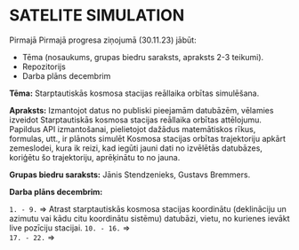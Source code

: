 # SATELITE SIMULATION


Pirmajā Pirmajā progresa ziņojumā (30.11.23) jābūt: 
 -  Tēma (nosaukums, grupas biedru saraksts, apraksts 2-3 teikumi).
 -  Repozitorijs
 -  Darba plāns decembrim


**Tēma:** Starptautiskās kosmosa stacijas reāllaika orbītas simulēšana.

**Apraksts:** Izmantojot datus no publiski pieejamām datubāzēm, vēlamies izveidot 
Starptautiskās kosmosa stacijas reāllaika orbītas attēlojumu. Papildus API izmantošanai, 
pielietojot dažādus matemātiskos rīkus, formulas, utt., ir plānots simulēt Kosmosa stacijas orbītas 
trajektoriju apkārt zemeslodei, kura ik reizi, kad iegūti jauni dati no izvēlētās datubāzes, 
koriģētu šo trajektoriju, aprēķinātu to no jauna.

**Grupas biedru saraksts:** Jānis Stendzenieks, Gustavs Bremmers.

**Darba plāns decembrim:**

`1. - 9.` => Atrast starptautiskās kosmosa stacijas koordinātu (deklināciju un azimutu vai kādu citu koordinātu sistēmu) datubāzi, vietu, no kurienes ievākt live pozīciju stacijai. 
`10. - 16.` =>  
`17. - 22.` =>   
